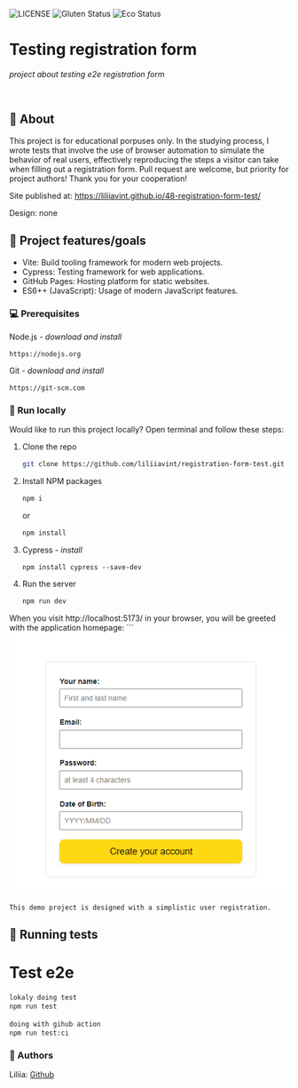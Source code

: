 ![LICENSE](https://img.shields.io/badge/license-MIT-blue.svg?style=flat-square)
![Gluten Status](https://img.shields.io/badge/Gluten-Free-green.svg)
![Eco Status](https://img.shields.io/badge/ECO-Friendly-green.svg)


# Testing registration form

_project about testing e2e registration form_

<br>

## 🌟 About

This project is for educational porpuses only. 
In the studying process, I wrote tests that involve the use of browser automation to simulate the behavior of real users, effectively reproducing the steps a visitor can take when filling out a registration form.
Pull request are welcome, but priority for project authors! Thank you for your cooperation!

Site published at: https://liliiavint.github.io/48-registration-form-test/

Design: none

## 🎯 Project features/goals

- Vite: Build tooling framework for modern web projects.
- Cypress: Testing framework for web applications.
- GitHub Pages: Hosting platform for static websites.
- ES6++ (JavaScript): Usage of modern JavaScript features.

### 💻 Prerequisites

Node.js - _download and install_
```
https://nodejs.org
```
Git - _download and install_
```
https://git-scm.com
```

### 🏃 Run locally

Would like to run this project locally? Open terminal and follow these steps:

1. Clone the repo
    ```sh
    git clone https://github.com/liliiavint/registration-form-test.git
    ```
2. Install NPM packages
    ```sh
    npm i
    ```
    or
    ```sh
    npm install

3. Cypress - _install_
    ```
    npm install cypress --save-dev

4. Run the server
    ```sh
    npm run dev

When you visit  http://localhost:5173/ in your browser, you will be greeted with the application homepage:
    ```
    ![alt text](image.png)

```
This demo project is designed with a simplistic user registration.
```
## 🧪 Running tests

 # Test e2e
    lokaly doing test
    npm run test

    doing with gihub action
    npm run test:ci

### 🎅 Authors

Liliia: [Github](https://github.com/liliiavint)

